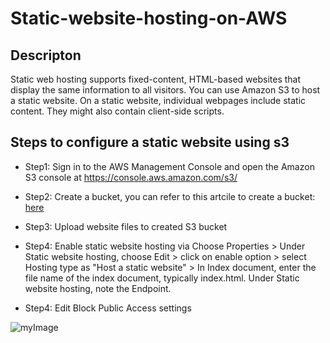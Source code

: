 # Static-website-hosting-on-AWS

## Descripton

Static web hosting supports fixed-content, HTML-based websites that display the same information to all visitors. You can use Amazon S3 to host a static website. On a static website, individual webpages include static content. They might also contain client-side scripts.

## Steps to configure a static website using s3

* Step1: Sign in to the AWS Management Console and open the Amazon S3 console at https://console.aws.amazon.com/s3/

* Step2: Create a bucket, you can refer to this artcile to create a bucket: [here](https://docs.aws.amazon.com/AmazonS3/latest/userguide/create-bucket-overview.html)

* Step3: Upload website files to created S3 bucket

* Step4: Enable static website hosting via Choose Properties > Under Static website hosting, choose Edit > click on enable option > select Hosting type as "Host a static website" > In Index document, enter the file name of the index document, typically index.html. Under Static website hosting, note the Endpoint.

* Step4: Edit Block Public Access settings

![myImage]()
